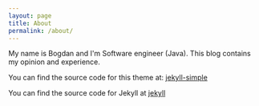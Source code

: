 ```yaml
---
layout: page
title: About
permalink: /about/
---
```


My name is Bogdan and I'm Software engineer (Java).
This blog contains my opinion and experience.


You can find the source code for this theme at: <data data-icon-footer="ei-sc-github"></data>  [jekyll-simple](https://github.com/wild-flame/jekyll-simple)

You can find the source code for Jekyll at <data data-icon="ei-sc-github"></data>  [jekyll](https://github.com/jekyll/jekyll)
